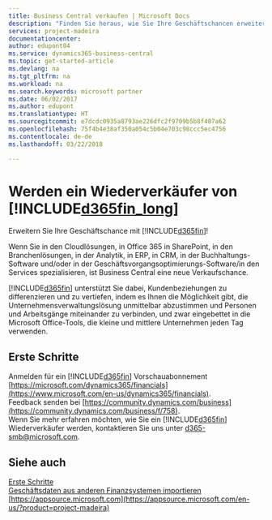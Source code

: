 ```yaml
---
title: Business Central verkaufen | Microsoft Docs
description: "Finden Sie heraus, wie Sie Ihre Geschäftschancen erweitern und ein Microsoft Partner und Business Central-Wiederverkäufer werden."
services: project-madeira
documentationcenter: 
author: edupont04
ms.service: dynamics365-business-central
ms.topic: get-started-article
ms.devlang: na
ms.tgt_pltfrm: na
ms.workload: na
ms.search.keywords: microsoft partner
ms.date: 06/02/2017
ms.author: edupont
ms.translationtype: HT
ms.sourcegitcommit: e7dcdc0935a8793ae226dfc2f9709b5b8f487a62
ms.openlocfilehash: 75f4b4e38af350a054c5b04e703c98ccc5ec4756
ms.contentlocale: de-de
ms.lasthandoff: 03/22/2018

---
```

# <a name="become-a-reseller-of-included365finlongincludesd365finlongmdmd"></a>Werden ein Wiederverkäufer von [!INCLUDE[d365fin_long](includes/d365fin_long_md.md)]
Erweitern Sie Ihre Geschäftschance mit [!INCLUDE[d365fin](includes/d365fin_md.md)]!  

Wenn Sie in den Cloudlösungen, in Office 365 in SharePoint, in den Branchenlösungen, in der Analytik, in ERP, in CRM, in der Buchhaltungs-Software und/oder in der Geschäftsvorgangsoptimierungs-Software/in den Services spezialisieren, ist Business Central eine neue Verkaufschance.   

[!INCLUDE[d365fin](includes/d365fin_md.md)] unterstützt Sie dabei, Kundenbeziehungen zu differenzieren und zu vertiefen, indem es Ihnen die Möglichkeit gibt, die Unternehmensverwaltungslösung unmittelbar abzustimmen und Personen und Arbeitsgänge miteinander zu verbinden, und zwar eingebettet in die Microsoft Office-Tools, die kleine und mittlere Unternehmen jeden Tag verwenden.  

## <a name="get-started"></a>Erste Schritte
Anmelden für ein [!INCLUDE[d365fin](includes/d365fin_md.md)] Vorschauabonnement [https://microsoft.com/dynamics365/financials](https://www.microsoft.com/en-us/dynamics365/financials).  
Feedback senden bei [https://community.dynamics.com/business](https://community.dynamics.com/business/f/758).  
Wenn Sie mehr erfahren möchten, wie Sie ein [!INCLUDE[d365fin](includes/d365fin_md.md)] Wiederverkäufer werden, kontaktieren Sie uns unter [d365-smb@microsoft.com](mailto:d365-smb@microsoft.com).  

## <a name="see-also"></a>Siehe auch
[Erste Schritte](product-get-started.md)  
[Geschäftsdaten aus anderen Finanzsystemen importieren](upload-data.md)  
[https://appsource.microsoft.com](https://appsource.microsoft.com/en-us/?product=project-madeira)  

